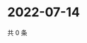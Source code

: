 # 2022-07-14

共 0 条

<!-- BEGIN WEIBO -->
<!-- 最后更新时间 Thu Jul 14 2022 07:00:37 GMT+0800 (China Standard Time) -->

<!-- END WEIBO -->
